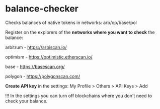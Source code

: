 # balance-checker
Checks balances of native tokens in networks: arb/op/base/pol

Register on the explorers of the **networks where you want to check** the balance:

arbitrum - https://arbiscan.io/

optimism - https://optimistic.etherscan.io/

base - https://basescan.org/

polygon - https://polygonscan.com/


**Create API key** in the settings:
My Profile > Others > API Keys > Add


!!! In the settings you can turn off blockchains where you don't need to check your balance.
